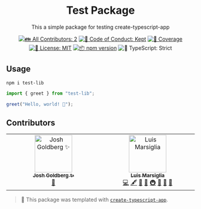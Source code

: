<h1 align="center">Test Package</h1>

<p align="center">This a simple package for testing create-typescript-app</p>

<p align="center">
	<!-- prettier-ignore-start -->
	<!-- ALL-CONTRIBUTORS-BADGE:START - Do not remove or modify this section -->
	<a href="#contributors" target="_blank"><img alt="👪 All Contributors: 2" src="https://img.shields.io/badge/%F0%9F%91%AA_all_contributors-2-21bb42.svg" /></a>
<!-- ALL-CONTRIBUTORS-BADGE:END -->
	<!-- prettier-ignore-end -->
	<a href="https://github.com/marsidev/test-lib/blob/main/.github/CODE_OF_CONDUCT.md" target="_blank"><img alt="🤝 Code of Conduct: Kept" src="https://img.shields.io/badge/%F0%9F%A4%9D_code_of_conduct-kept-21bb42" /></a>
	<a href="https://codecov.io/gh/marsidev/test-lib" target="_blank"><img alt="🧪 Coverage" src="https://img.shields.io/codecov/c/github/marsidev/test-lib?label=%F0%9F%A7%AA%20coverage" /></a>
	<a href="https://github.com/marsidev/test-lib/blob/main/LICENSE.md" target="_blank"><img alt="📝 License: MIT" src="https://img.shields.io/badge/%F0%9F%93%9D_license-MIT-21bb42.svg"></a>
	<a href="http://npmjs.com/package/test-lib"><img alt="📦 npm version" src="https://img.shields.io/npm/v/test-lib?color=21bb42&label=%F0%9F%93%A6%20npm" /></a>
	<img alt="💪 TypeScript: Strict" src="https://img.shields.io/badge/%F0%9F%92%AA_typescript-strict-21bb42.svg" />
</p>

## Usage

```shell
npm i test-lib
```

```ts
import { greet } from "test-lib";

greet("Hello, world! 💖");
```

## Contributors

<!-- spellchecker: disable -->
<!-- ALL-CONTRIBUTORS-LIST:START - Do not remove or modify this section -->
<!-- prettier-ignore-start -->
<!-- markdownlint-disable -->
<table>
  <tbody>
    <tr>
      <td align="center" valign="top" width="14.28%"><a href="http://www.joshuakgoldberg.com/"><img src="https://avatars.githubusercontent.com/u/3335181?v=4?s=100" width="100px;" alt="Josh Goldberg ✨"/><br /><sub><b>Josh Goldberg ✨</b></sub></a><br /><a href="#tool-JoshuaKGoldberg" title="Tools">🔧</a></td>
      <td align="center" valign="top" width="14.28%"><a href="https://marsidev.com/"><img src="https://avatars.githubusercontent.com/u/56328053?v=4?s=100" width="100px;" alt="Luis Marsiglia"/><br /><sub><b>Luis Marsiglia</b></sub></a><br /><a href="https://github.com/marsidev/test-lib/commits?author=marsidev" title="Code">💻</a> <a href="#content-marsidev" title="Content">🖋</a> <a href="https://github.com/marsidev/test-lib/commits?author=marsidev" title="Documentation">📖</a> <a href="#ideas-marsidev" title="Ideas, Planning, & Feedback">🤔</a> <a href="#infra-marsidev" title="Infrastructure (Hosting, Build-Tools, etc)">🚇</a> <a href="#maintenance-marsidev" title="Maintenance">🚧</a> <a href="#projectManagement-marsidev" title="Project Management">📆</a> <a href="#tool-marsidev" title="Tools">🔧</a></td>
    </tr>
  </tbody>
</table>

<!-- markdownlint-restore -->
<!-- prettier-ignore-end -->

<!-- ALL-CONTRIBUTORS-LIST:END -->
<!-- spellchecker: enable -->

<!-- You can remove this notice if you don't want it 🙂 no worries! -->

> 💙 This package was templated with [`create-typescript-app`](https://github.com/JoshuaKGoldberg/create-typescript-app).
